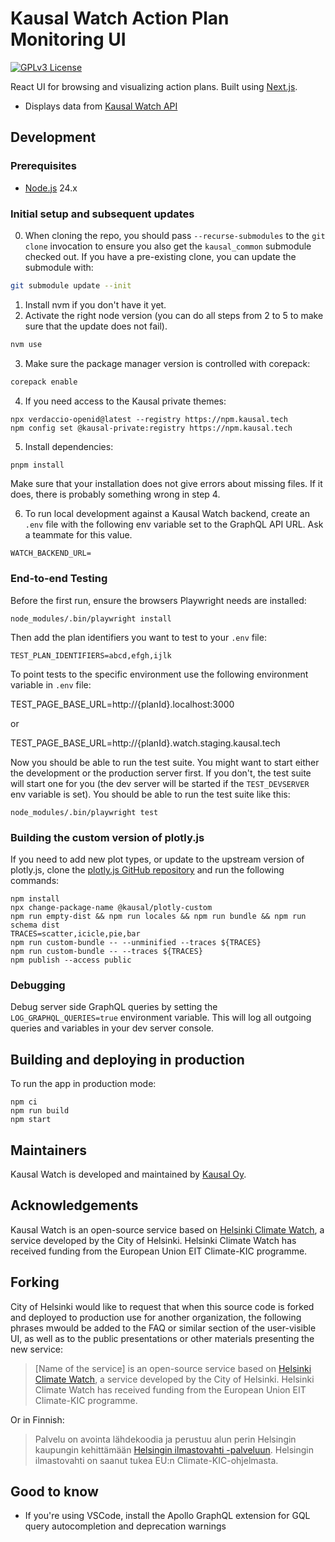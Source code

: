 # Kausal Watch Action Plan Monitoring UI

[![GPLv3 License](https://img.shields.io/badge/License-GPL%20v3-yellow.svg)](https://opensource.org/licenses/)

React UI for browsing and visualizing action plans. Built using [Next.js](https://nextjs.org).

- Displays data from [Kausal Watch API](https://github.com/kausaltech/kausal-watch)

## Development

### Prerequisites

- [Node.js](https://nodejs.org/) 24.x

### Initial setup and subsequent updates

0. When cloning the repo, you should pass `--recurse-submodules` to the `git clone` invocation to ensure you also
   get the `kausal_common` submodule checked out. If you have a pre-existing clone, you can update the submodule with:

```bash
git submodule update --init
```

1. Install nvm if you don't have it yet.
2. Activate the right node version (you can do all steps from 2 to 5 to make sure that the update does not fail).

```bash
nvm use
```

3. Make sure the package manager version is controlled with corepack:

```bash
corepack enable
```

4. If you need access to the Kausal private themes:

```
npx verdaccio-openid@latest --registry https://npm.kausal.tech
npm config set @kausal-private:registry https://npm.kausal.tech
```

5. Install dependencies:

```bash
pnpm install
```

Make sure that your installation does not give errors about missing files. If it does, there is probably something wrong in step 4.

6. To run local development against a Kausal Watch backend, create an `.env` file with the following env variable set to the GraphQL API URL. Ask a teammate for this value.

```
WATCH_BACKEND_URL=
```

### End-to-end Testing

Before the first run, ensure the browsers Playwright needs are installed:

    node_modules/.bin/playwright install

Then add the plan identifiers you want to test to your `.env` file:

    TEST_PLAN_IDENTIFIERS=abcd,efgh,ijlk

To point tests to the specific environment use the following environment variable in `.env` file:

TEST_PAGE_BASE_URL=http://{planId}.localhost:3000

or

TEST_PAGE_BASE_URL=http://{planId}.watch.staging.kausal.tech

Now you should be able to run the test suite. You might want to start
either the development or the production server first. If you don't, the
test suite will start one for you (the dev server will be started if the
`TEST_DEVSERVER` env variable is set). You should be able to run the test
suite like this:

    node_modules/.bin/playwright test

### Building the custom version of plotly.js

If you need to add new plot types, or update to the upstream version of plotly.js,
clone the [plotly.js GitHub repository](https://github.com/plotly/plotly.js) and
run the following commands:

    npm install
    npx change-package-name @kausal/plotly-custom
    npm run empty-dist && npm run locales && npm run bundle && npm run schema dist
    TRACES=scatter,icicle,pie,bar
    npm run custom-bundle -- --unminified --traces ${TRACES}
    npm run custom-bundle -- --traces ${TRACES}
    npm publish --access public

### Debugging

Debug server side GraphQL queries by setting the `LOG_GRAPHQL_QUERIES=true` environment variable. This will log all outgoing queries and variables in your dev server console.

## Building and deploying in production

To run the app in production mode:

    npm ci
    npm run build
    npm start

## Maintainers

Kausal Watch is developed and maintained by [Kausal Oy](https://kausal.tech/).

## Acknowledgements

Kausal Watch is an open-source service based on [Helsinki Climate Watch](https://github.com/City-of-Helsinki/cnh-ui), a service developed by the City of Helsinki. Helsinki Climate Watch has received funding from the European Union EIT Climate-KIC programme.

## Forking

City of Helsinki would like to request that when this source code is forked and deployed to production use for another organization, the following phrases mwould be added to the FAQ or similar section of the user-visible UI, as well as to the public presentations or other materials presenting the new service:

> [Name of the service] is an open-source service based on [Helsinki Climate Watch](https://github.com/City-of-Helsinki/cnh-ui), a service developed by the City of Helsinki. Helsinki Climate Watch has received funding from the European Union EIT Climate-KIC programme.

Or in Finnish:

> Palvelu on avointa lähdekoodia ja perustuu alun perin Helsingin kaupungin kehittämään [Helsingin ilmastovahti -palveluun](https://github.com/City-of-Helsinki/cnh-ui). Helsingin ilmastovahti on saanut tukea EU:n Climate-KIC-ohjelmasta.

## Good to know

- If you're using VSCode, install the Apollo GraphQL extension for GQL query autocompletion and deprecation warnings
